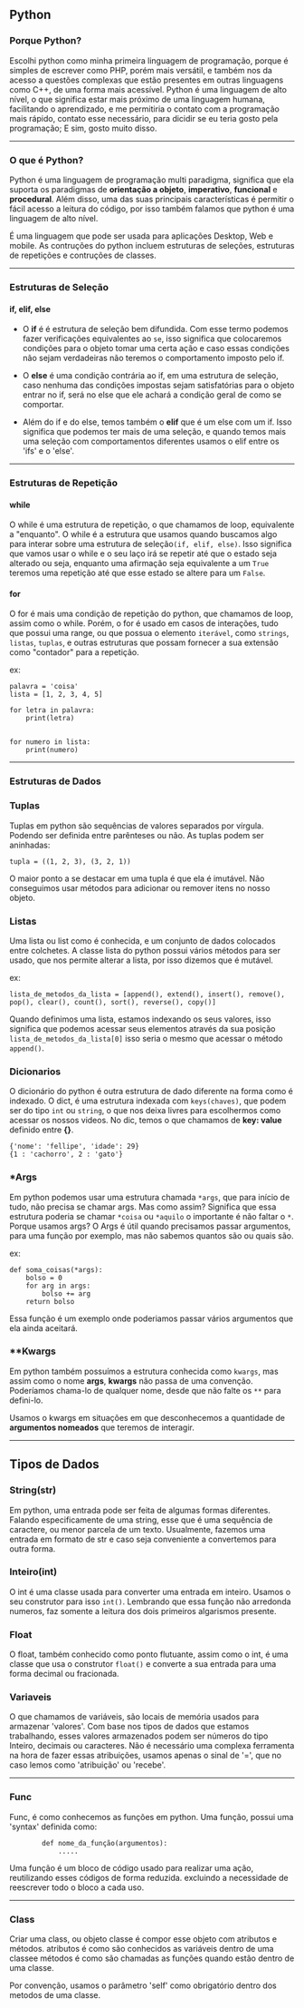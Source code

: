 ## Python

### Porque Python?

Escolhi python como minha primeira linguagem de programação, porque é simples de escrever como PHP, porém mais versátil, e
também nos da acesso a questões complexas que estão presentes em outras linguagens como C++, de uma forma mais acessível.
Python é uma linguagem de alto nível, o que significa estar mais próximo de uma linguagem humana, facilitando o aprendizado,
e me permitiria o contato com a programação mais rápido, contato esse necessário, para dicidir se eu teria gosto pela
programação; E sim, gosto muito disso.

---

### O que é Python?

Python é uma linguagem de programação multi paradigma, significa que ela suporta os paradigmas de **orientação a objeto**,
**imperativo**, **funcional** e **procedural**. Além disso, uma das suas principais características é permitir o fácil acesso
a leitura do código, por isso também falamos que python é uma linguagem de alto nível.

É uma linguagem que pode ser usada para aplicações Desktop, Web e mobile. As contruções do python incluem estruturas de seleções,
estruturas de repetições e contruções de classes.

---

### Estruturas de Seleção

#### if, elif, else

-  O **if** é é estrutura de seleção bem difundida. Com esse termo podemos fazer verificações equivalentes ao `se`, isso
significa que colocaremos condições para o objeto tomar uma certa ação e caso essas condições não sejam verdadeiras
não teremos o comportamento imposto pelo if.

- O **else** é uma condição contrária ao if, em uma estrutura de seleção, caso nenhuma das condições impostas sejam satisfatórias
para o objeto entrar no if, será no else que ele achará a condição geral de como se comportar.

- Além do if e do else, temos também o **elif** que é um else com um if. Isso significa que podemos ter mais de uma seleção,
e quando temos mais uma seleção com comportamentos diferentes usamos o elif  entre os 'ifs' e o 'else'.

---

### Estruturas de Repetição

#### while

O while é uma estrutura de repetição, o que chamamos de loop, equivalente a "enquanto".
O while é a estrutura que usamos quando buscamos algo para interar sobre uma estrutura de seleção`(if, elif, else)`.
Isso significa que vamos usar o while e o seu laço irá se repetir até que o estado seja alterado ou seja, enquanto
uma afirmação seja equivalente a um `True` teremos uma repetição até que esse estado se altere para um `False`.

#### for

O for é mais uma condição de repetição do python, que chamamos de loop,
assim como o while.
Porém, o for é usado em casos de interações, tudo que possui uma range,
ou que possua o elemento `iterável`, como `strings`, `listas`, `tuplas`,
e outras estruturas que possam  fornecer a sua extensão como "contador" para a
repetição.

ex:

    palavra = 'coisa'
    lista = [1, 2, 3, 4, 5]

    for letra in palavra:
        print(letra)


    for numero in lista:
        print(numero)

---

### Estruturas de Dados

### Tuplas

Tuplas em python são sequências de valores separados por vírgula. Podendo ser
definida entre parênteses ou não. As tuplas podem ser aninhadas:

    tupla = ((1, 2, 3), (3, 2, 1))

O maior ponto a se destacar em uma tupla é que ela é imutável. Não conseguimos usar
métodos para adicionar ou remover itens no nosso objeto.

### Listas

Uma lista ou list como é conhecida, e um conjunto de dados colocados entre colchetes.
A classe lista do python possui vários métodos para ser usado, que nos permite alterar a lista,
por isso dizemos que é mutável.

ex:

    lista_de_metodos_da_lista = [append(), extend(), insert(), remove(), pop(), clear(), count(), sort(), reverse(), copy()]

Quando definimos uma lista, estamos indexando os seus valores, isso significa que podemos acessar seus elementos
através da sua posição `lista_de_metodos_da_lista[0]` isso seria o mesmo que acessar o método `append()`.

### Dicionarios

O dicionário do python é outra estrutura de dado diferente na forma como é
indexado. O dict, é uma estrutura indexada com `keys(chaves)`, que podem ser
do tipo `int` ou `string`, o que nos deixa livres para escolhermos como acessar
os nossos videos.
No dic, temos o que chamamos de **key: value** definido entre **{}**.

    {'nome': 'fellipe', 'idade': 29}
    {1 : 'cachorro', 2 : 'gato'}

### *Args

Em python podemos usar uma estrutura chamada `*args`, que para início de tudo,
não precisa se chamar args. Mas como assim? Significa que essa estrutura poderia
se chamar `*coisa` ou `*aquilo` o importante é não faltar o `*`.
Porque usamos args? O Args é útil quando precisamos passar argumentos,
para uma função por exemplo, mas não sabemos quantos são ou quais são.

ex:

    def soma_coisas(*args):
        bolso = 0
        for arg in args:
            bolso += arg
        return bolso

Essa função é um exemplo onde poderiamos passar vários argumentos que ela ainda
aceitará.

### **Kwargs

Em python também possuímos a estrutura conhecida como `kwargs`, mas assim como
o nome **args**, **kwargs** não passa de uma convenção. Poderíamos chama-lo de
qualquer nome, desde que não falte os `**` para defini-lo.

Usamos o kwargs em situações em que desconhecemos a quantidade de
**argumentos nomeados** que teremos de interagir.

---

## Tipos de Dados

### String(str)

Em python, uma entrada pode ser feita de algumas formas diferentes. Falando especificamente de uma string,
esse que é uma sequência de caractere, ou menor parcela de um texto.
Usualmente, fazemos uma entrada em formato de str e caso seja conveniente a convertemos para outra forma.

### Inteiro(int)

O int é uma classe usada para converter uma entrada em inteiro. Usamos o seu construtor para isso `int()`.
Lembrando que essa função não arredonda numeros, faz somente a leitura dos dois primeiros algarismos presente.

### Float

O float, também conhecido como ponto flutuante, assim como o int, é uma classe que usa o construtor `float()`
e converte a sua entrada para uma forma decimal ou fracionada.

### Variaveis

O que chamamos de variáveis, são locais de memória usados para armazenar 'valores'.
Com base nos tipos de dados que estamos trabalhando, esses valores armazenados podem ser números do tipo
Inteiro, decimais ou caracteres.
Não é necessário uma complexa ferramenta na hora de fazer essas atribuições, usamos apenas o sinal de  '=',
que no caso lemos como 'atribuição' ou 'recebe'.

---

### Func

Func, é como conhecemos as funções em python. Uma função, possui uma 'syntax' definida como:

            def nome_da_função(argumentos):
                .....

Uma função é um bloco de código usado para realizar uma ação, reutilizando esses códigos de forma reduzida.
excluindo a necessidade de reescrever todo o bloco a cada uso.

---

### Class

Criar uma class, ou objeto classe é compor esse objeto com atributos e métodos. atributos é como são conhecidos as variáveis dentro de uma classee métodos é como são chamadas as funções quando estão dentro de uma classe.

Por convenção, usamos o parâmetro 'self' como obrigatório dentro dos metodos de uma classe.
